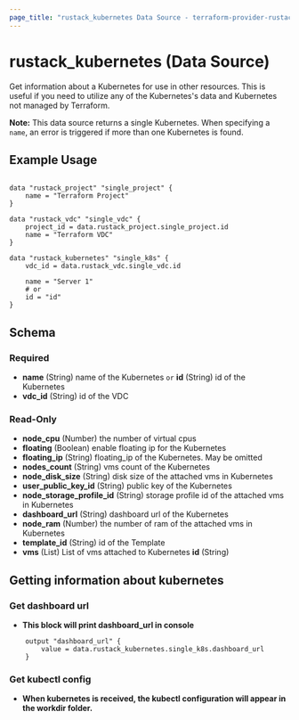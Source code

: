 ```yaml
---
page_title: "rustack_kubernetes Data Source - terraform-provider-rustack"
---
```

# rustack_kubernetes (Data Source)

Get information about a Kubernetes for use in other resources. 
This is useful if you need to utilize any of the Kubernetes's data and Kubernetes not managed by Terraform.

**Note:** This data source returns a single Kubernetes. When specifying a `name`, an
error is triggered if more than one Kubernetes is found.

## Example Usage

```hcl

data "rustack_project" "single_project" {
    name = "Terraform Project"
}

data "rustack_vdc" "single_vdc" {
    project_id = data.rustack_project.single_project.id
    name = "Terraform VDC"
}

data "rustack_kubernetes" "single_k8s" {
    vdc_id = data.rustack_vdc.single_vdc.id
    
    name = "Server 1"
    # or
    id = "id"
}

```

## Schema

### Required

- **name** (String) name of the Kubernetes `or` **id** (String) id of the Kubernetes
- **vdc_id** (String) id of the VDC

### Read-Only

- **node_cpu** (Number) the number of virtual cpus
- **floating** (Boolean) enable floating ip for the Kubernetes
- **floating_ip** (String) floating_ip of the Kubernetes. May be omitted
- **nodes_count** (String) vms count of the Kubernetes
- **node_disk_size** (String) disk size of the attached vms in Kubernetes
- **user_public_key_id** (String) public key of the Kubernetes
- **node_storage_profile_id** (String) storage profile id of the attached vms in Kubernetes
- **dashboard_url** (String) dashboard url of the Kubernetes
- **node_ram** (Number) the number of ram of the attached vms in Kubernetes
- **template_id** (String) id of the Template
- **vms** (List) List of vms attached to Kubernetes
**id** (String)

## Getting information about kubernetes

### Get dashboard url
- **This block will print dashboard_url in console**
```
    output "dashboard_url" {
        value = data.rustack_kubernetes.single_k8s.dashboard_url
    }
```
### Get kubectl config
- **When kubernetes is received, the kubectl configuration will appear in the workdir folder.**
